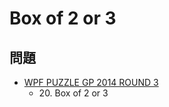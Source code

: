 # Box of 2 or 3

## 問題
- [WPF PUZZLE GP 2014 ROUND 3](../questions/wpfpgp2014_3.md)
	- 20\. Box of 2 or 3
